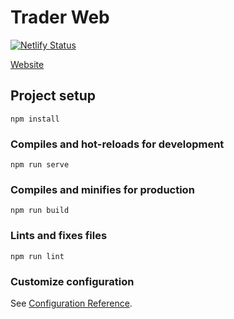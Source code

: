 # Trader Web

[![Netlify Status](https://api.netlify.com/api/v1/badges/e6cb5350-5502-4797-8b3b-631ce5bf5b8b/deploy-status)](https://app.netlify.com/sites/traderbot/deploys)

[Website](https://traderbot.netlify.app/)

## Project setup

```shell
npm install
```

### Compiles and hot-reloads for development

```shell
npm run serve
```

### Compiles and minifies for production

```shell
npm run build
```

### Lints and fixes files

```shell
npm run lint
```

### Customize configuration

See [Configuration Reference](https://cli.vuejs.org/config/).
